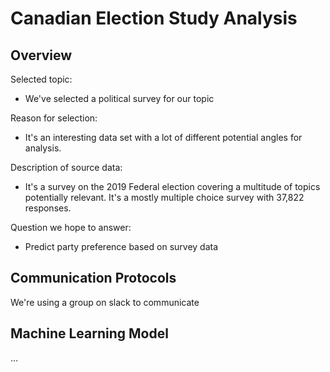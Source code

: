 # Canadian Election Study Analysis

## Overview

Selected topic:
- We've selected a political survey for our topic

Reason for selection:
- It's an interesting data set with a lot of different potential angles for analysis. 

Description of source data:
- It's a survey on the 2019 Federal election covering a multitude of topics potentially relevant. It's a mostly multiple choice survey with 37,822 responses.

Question we hope to answer:
- Predict party preference based on survey data

## Communication Protocols

We're using a group on slack to communicate

## Machine Learning Model
...
